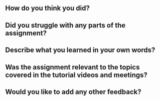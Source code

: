 ## How do you think you did?

## Did you struggle with any parts of the assignment?

## Describe what you learned in your own words?

## Was the assignment relevant to the topics covered in the tutorial videos and meetings?

## Would you like to add any other feedback?
